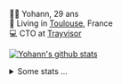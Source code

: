 <p>
  👨🏻 <bold>Yohann</bold>, 29 ans<br/>
  💼 Living in <a href="https://www.google.com/maps?q=toulouse">Toulouse</a>, France<br/>
  💻 CTO at <a href="https://trayvisor.com/">Trayvisor</a><br/>
</p>

<a href="https://github.com/anuraghazra/github-readme-stats"><img align="center" src="https://github-readme-stats-dviw-8taegaswk-yohann84ls-projects.vercel.app//api?username=yohann84L&show_icons=true&include_all_commits=true" alt="Yohann's github stats" /> </a>


<details>
  <summary>Some stats ...</summary><br/>
  

<!--START_SECTION:waka-->
![Code Time](http://img.shields.io/badge/Code%20Time-1%2C222%20hrs%2016%20mins-blue)

![Profile Views](http://img.shields.io/badge/Profile%20Views-0-blue)

**🐱 My GitHub Data** 

> 📦 440.9 kB Used in GitHub's Storage 
 > 
> 🏆 212 Contributions in the Year 2025
 > 
> 🚫 Not Opted to Hire
 > 
> 📜 26 Public Repositories 
 > 
> 🔑 21 Private Repositories 
 > 
**I'm an Early 🐤** 

```text
🌞 Morning                21688 commits       ████████░░░░░░░░░░░░░░░░░   30.11 % 
🌆 Daytime                41395 commits       ██████████████░░░░░░░░░░░   57.47 % 
🌃 Evening                8813 commits        ███░░░░░░░░░░░░░░░░░░░░░░   12.23 % 
🌙 Night                  136 commits         ░░░░░░░░░░░░░░░░░░░░░░░░░   00.19 % 
```
📅 **I'm Most Productive on Wednesday** 

```text
Monday                   13631 commits       █████░░░░░░░░░░░░░░░░░░░░   18.92 % 
Tuesday                  13516 commits       █████░░░░░░░░░░░░░░░░░░░░   18.76 % 
Wednesday                14994 commits       █████░░░░░░░░░░░░░░░░░░░░   20.82 % 
Thursday                 14639 commits       █████░░░░░░░░░░░░░░░░░░░░   20.32 % 
Friday                   13908 commits       █████░░░░░░░░░░░░░░░░░░░░   19.31 % 
Saturday                 502 commits         ░░░░░░░░░░░░░░░░░░░░░░░░░   00.70 % 
Sunday                   842 commits         ░░░░░░░░░░░░░░░░░░░░░░░░░   01.17 % 
```


📊 **This Week I Spent My Time On** 

```text
🕑︎ Time Zone: Europe/Paris

💬 Programming Languages: 
Python                   1 hr 40 mins        ████████░░░░░░░░░░░░░░░░░   33.13 % 
Other                    1 hr 38 mins        ████████░░░░░░░░░░░░░░░░░   32.38 % 
JSON                     37 mins             ███░░░░░░░░░░░░░░░░░░░░░░   12.22 % 
HTTP Request             26 mins             ██░░░░░░░░░░░░░░░░░░░░░░░   08.89 % 
JavaScript               24 mins             ██░░░░░░░░░░░░░░░░░░░░░░░   08.14 % 

🔥 Editors: 
Zed                      1 hr 44 mins        █████████░░░░░░░░░░░░░░░░   34.66 % 
Zoom                     1 hr 8 mins         ██████░░░░░░░░░░░░░░░░░░░   22.57 % 
Cursor                   59 mins             █████░░░░░░░░░░░░░░░░░░░░   19.65 % 
VS Code                  43 mins             ████░░░░░░░░░░░░░░░░░░░░░   14.23 % 
Postman                  26 mins             ██░░░░░░░░░░░░░░░░░░░░░░░   08.89 % 

💻 Operating System: 
Mac                      5 hrs 2 mins        █████████████████████████   100.00 % 
```

**I Mostly Code in Python** 

```text
Python                   26 repos            ██████████████░░░░░░░░░░░   55.32 % 
Jupyter Notebook         4 repos             ██░░░░░░░░░░░░░░░░░░░░░░░   08.51 % 
JavaScript               3 repos             ██░░░░░░░░░░░░░░░░░░░░░░░   06.38 % 
HTML                     2 repos             █░░░░░░░░░░░░░░░░░░░░░░░░   04.26 % 
Shell                    1 repo              █░░░░░░░░░░░░░░░░░░░░░░░░   02.13 % 
```




 Last Updated on 28/02/2025 00:43:20 UTC
<!--END_SECTION:waka-->
